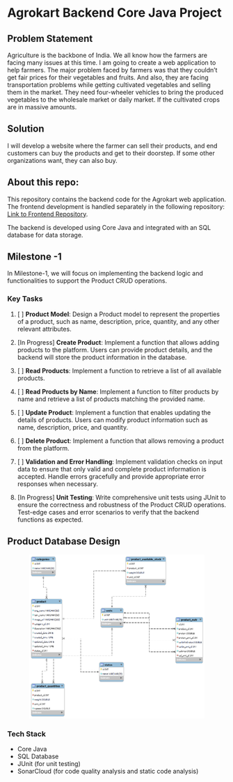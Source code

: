 # Agrokart Backend Core Java Project

## Problem Statement

Agriculture is the backbone of India. We all know how the farmers are facing many issues at this time. I am going to create a web application to help farmers. The major problem faced by farmers was that they couldn’t get fair prices for their vegetables and fruits. And also, they are facing transportation problems while getting cultivated vegetables and selling them in the market. They need four-wheeler vehicles to bring the produced vegetables to the wholesale market or daily market. If the cultivated crops are in massive amounts.

## Solution

I will develop a website where the farmer can sell their products, and end customers can buy the products and get to their doorstep. If some other organizations want, they can also buy.

## About this repo:

This repository contains the backend code for the Agrokart web application. The frontend development is handled separately in the following repository: [Link to Frontend Repository](https://github.com/fssa-batch3/hemanath.muralikrishnan__web_project/tree/dev).

The backend is developed using Core Java and integrated with an SQL database for data storage.

## Milestone -1

In Milestone-1, we will focus on implementing the backend logic and functionalities to support the Product CRUD operations.

### Key Tasks

1. [ ] **Product Model**: Design a Product model to represent the properties of a product, such as name, description, price, quantity, and any other relevant attributes.

2. [In Progress] **Create Product**: Implement a function that allows adding products to the platform. Users can provide product details, and the backend will store the product information in the database.

3. [ ] **Read Products**: Implement a function to retrieve a list of all available products.

4. [ ] **Read Products by Name**: Implement a function to filter products by name and retrieve a list of products matching the provided name.

5. [ ] **Update Product**: Implement a function that enables updating the details of products. Users can modify product information such as name, description, price, and quantity.

6. [ ] **Delete Product**: Implement a function that allows removing a product from the platform.

7. [ ] **Validation and Error Handling**: Implement validation checks on input data to ensure that only valid and complete product information is accepted. Handle errors gracefully and provide appropriate error responses when necessary.

8. [In Progress] **Unit Testing**: Write comprehensive unit tests using JUnit to ensure the correctness and robustness of the Product CRUD operations. Test-edge cases and error scenarios to verify that the backend functions as expected.

## Product Database Design

<div align="center">
  <img src="readme_resources/product_database_design.png" alt="Product Database Design" width="80%">
</div>

### Tech Stack

- Core Java
- SQL Database
- JUnit (for unit testing)
- SonarCloud (for code quality analysis and static code analysis)
